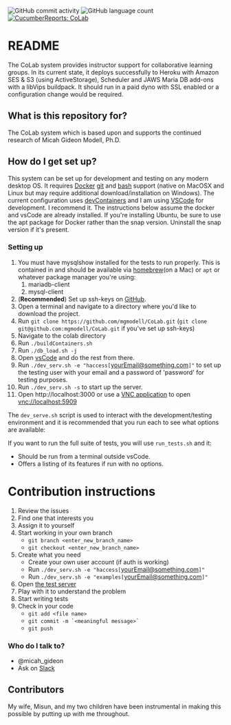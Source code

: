 ![GitHub commit activity](https://img.shields.io/github/commit-activity/y/mgmodell/CoLab?style=flat-square)
![GitHub language count](https://img.shields.io/github/languages/count/mgmodell/CoLab)
[![CucumberReports: CoLab](https://messages.cucumber.io/api/report-collections/8e5bd8ab-b12f-460d-85ff-861b1b841ad6/badge)](https://reports.cucumber.io/report-collections/8e5bd8ab-b12f-460d-85ff-861b1b841ad6)

# README #

The CoLab system provides instructor support for collaborative learning
groups. In its current state, it deploys successfully to Heroku with
Amazon SES & S3 (using ActiveStorage), Scheduler and JAWS Maria DB add-ons with a libVips
buildpack. It should run in a paid dyno with SSL enabled or a configuration
change would be required.

## What is this repository for? ##

The CoLab system which is based upon and supports the continued
research of Micah Gideon Modell, Ph.D.

## How do I get set up? ##

This system can be set up for development and testing on any modern
desktop OS. It requires [Docker](https://www.docker.com/)
[git](https://git-scm.com/) and [bash](https://www.gnu.org/software/bash/)
support (native on MacOSX and Linux but may require additional
download/installation on Windows). The current configuration uses [devContainers](https://containers.dev/) and I am using [VSCode](https://code.visualstudio.com/) for development. I recommend it. The instructions below assume the docker and vsCode are already installed.
If you're installing Ubuntu, be sure to use the apt package for Docker rather than the snap version. Uninstall the snap version if it's present.

### Setting up ###
1. You must have mysqlshow installed for the tests to run properly. This is contained in and should be available via [homebrew](https://brew.sh/)(on a Mac) or `apt` or whatever package manager you're using:
    1. mariadb-client
    1. mysql-client
1. (**Recommended**) Set up ssh-keys on [GitHub](https://docs.github.com/en/authentication/connecting-to-github-with-ssh/adding-a-new-ssh-key-to-your-github-account).
1. Open a terminal and navigate to a directory where you'd like to
  download the project.
1. Run `git clone https://github.com/mgmodell/CoLab.git` (`git clone git@github.com:mgmodell/CoLab.git` if you've set up ssh-keys)
1. Navigate to the colab directory
1. Run `./buildContainers.sh`
1. Run `./db_load.sh -j`
1. Open [vsCode](https://code.visualstudio.com) and do the rest from there.
1. Run `./dev_serv.sh -e "haccess[`<yourEmail@something.com>`]"` to set
up the testing user with your email and a password of 'password' for
testing purposes.
1. Run `./dev_serv.sh -s` to start up the server.
  1. Open http://localhost:3000 or use a [VNC application](https://en.wikipedia.org/wiki/VNC) to open [vnc://localhost:5909](vnc://localhost:5909)

The `dev_serve.sh` script is used to interact with the development/testing environment and it is recommended that you run each to see what options are available:

If you want to run the full suite of tests, you will use `run_tests.sh` and it:
* Should be run from a terminal outside vsCode.
* Offers a listing of its features if run with no options.

# Contribution instructions #
1. Review the issues
1. Find one that interests you
1. Assign it to yourself
1. Start working in your own branch
    * `git branch <enter_new_branch_name>`
    * `git checkout <enter_new_branch_name>`
1. Create what you need
    * Create your own user account (if auth is working)
    * Run `./dev_serv.sh -e "haccess[`<yourEmail@something.com>`]"`
    * Run `./dev_serv.sh -e "examples[`<yourEmail@something.com>`]"`
1. Open [the test server](http://localhost:3000)
1. Play with it to understand the problem
1. Start writing tests
1. Check in your code
    * `git add <file name>`
    * ``git commit -m `<meaningful message>` ``
    * `git push`

### Who do I talk to? ###

* @micah_gideon
* Ask on [Slack](https://mountsaintmarycollege.slack.com/archives/G01269L9DAT)

## Contributors
My wife, Misun, and my two children have been instrumental in making this possible by putting up with me throughout.
